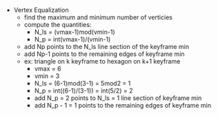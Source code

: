 + Vertex Equalization
	+ find the maximum and minimum number of verticies
	+ compute the quantities:
		+ N_ls = (vmax-1)mod(vmin-1)
		+ N_p = int(vmax-1)/(vmin-1)
	+ add Np points to the N_ls line section of the keyframe min
	+ add Np-1 points to the remaining edges of keyframe min
	+ ex: triangle on k keyframe to hexagon on k+1 keyframe
		+ vmax = 6
		+ vmin = 3
		+ N_ls = (6-1)mod(3-1) = 5mod2 = 1
		+ N_p = int((6-1)/(3-1)) = int(5/2) = 2
		+ add N_p = 2 points to N_ls = 1 line section of keyframe min
		+ add N_p - 1 = 1 points to the remaining edges of keyframe min